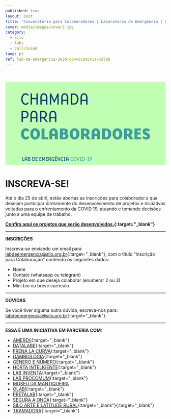 ```yaml
---
published: true
layout: post
title: 'Convocatória para Colaboradores | Laboratório de Emergência | COVID-19'
cover: media/images/cover2.jpg
category:
  - silo
  - labs
  - callclosed
lang: pt
ref: lab-de-emergencia-2020-convocatoria-colab
---
```

<br>

![](/media/images/lab_emergencia_post2.png)

# INSCREVA-SE!
  
Até o dia 25 de abril, estão abertas as inscrições para colaborador.s que desejam participar diretamente do desenvolvimento
de projetos e iniciativas voltadas para o enfrentamento da COVID 19, atuando e tomando decisões junto a uma equipe de trabalho.

**[Confira aqui os projetos que serão desenvolvidos.](https://labdeemergencia.silo.org.br/media/docs/Convocatoria_Colaboradores_Lab_de_Emergencia.pdf){:target="_blank"}**
  
---
  
**INSCRIÇÕES**
  
Inscreva-se enviando um email para [labdeemergencia@silo.org.br](mailto:labdeemergencia@silo.org.br){:target="_blank"}, com o título “Inscrição para Colaboração” contendo os seguintes dados:
* Nome
* Contato (whatsapp ou telegram)
* Projeto em que deseja colaborar (enumerar 2 ou 3)
* Mini bio ou breve currículo 
  
---
  
**DÚVIDAS**

Se você tiver alguma outra dúvida, escreva-nos para: [labdeemergencia@silo.org.br](mailto:labdeemergencia@silo.org.br){:target="_blank"}.

---

**ESSA É UMA INICIATIVA EM PARCERIA COM:**

* [AMEREK](https://twitter.com/amerek_ufmg){:target="_blank"}
* [DATALABE](https://datalabe.org/){:target="_blank"}
* [FRENA LA CURVA](https://frenalacurva.net/){:target="_blank"}
* [GAMBIOLOGIA](http://www.gambiologia.net/blog/){:target="_blank"}
* [GÊNERO E NÚMERO](http://www.generonumero.media/){:target="_blank"}
* [HORTA INTELIGENTE](https://hortainteligente.wixsite.com/hortainteligente){:target="_blank"}
* [LAB INVENTA](https://pt-br.facebook.com/labinventa/){:target="_blank"}
* [LAB PROCOMUM](https://lab.procomum.org/){:target="_blank"}
* [MUSEU DA MANTIQUEIRA](https://museudamantiqueira.com.br/)
* [OLABI](https://www.olabi.org.br){:target="_blank"}
* [PRETALAB](https://www.pretalab.com/){:target="_blank"}
* [SEGURA A ONDA](https://seguraaonda.com.br/){:target="_blank"}
* [SILO ARTE E LATITUDE RURAL](https://silo.org.br/){:target="_blank"}{:target="_blank"}
* [TRAMADORA](https://www.tramadora.net/){:target="_blank"}
